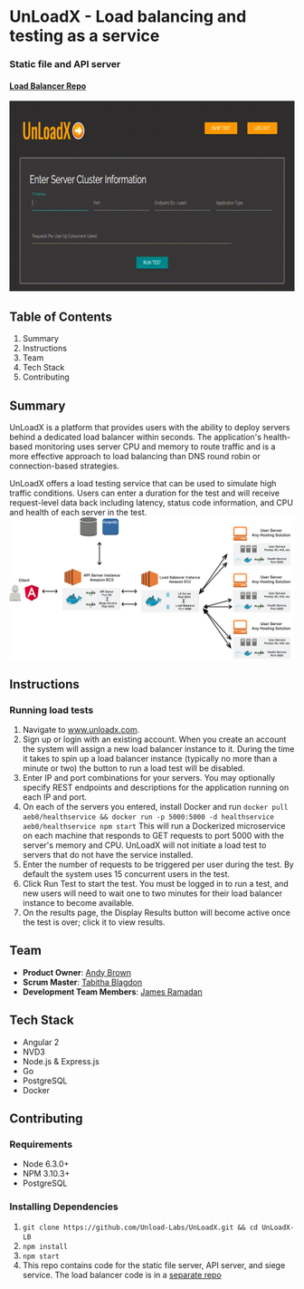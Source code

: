 # UnLoadX - Load balancing and testing as a service
### Static file and API server
#### [Load Balancer Repo](https://github.com/Unload-Labs/UnLoadX-LB)

![alt text](./img/thesis.gif "UnLoadX")  <br/>
## Table of Contents
1. Summary
2. Instructions
3. Team
4. Tech Stack
5. Contributing

## Summary
UnLoadX is a platform that provides users with the ability to deploy servers behind a dedicated load balancer within seconds. The application's health-based monitoring uses server CPU and memory to route traffic and is a more effective approach to load balancing than DNS round robin or connection-based strategies. <br/>

UnLoadX offers a load testing service that can be used to simulate high traffic conditions. Users can enter a duration for the test and will receive request-level data back including latency, status code information, and CPU and health of each server in the test.  <br/>
![alt text](./img/architecture.png "Architecture")  <br/>

## Instructions
### Running load tests
1. Navigate to www.unloadx.com.
2. Sign up or login with an existing account. When you create an account the system will assign a new load balancer instance to it.  During the time it takes to spin up a load balancer instance (typically no more than a minute or two) the button to run a load test will be disabled.
3. Enter IP and port combinations for your servers. You may optionally specify REST endpoints and descriptions for the application running on each IP and port.
4. On each of the servers you entered, install Docker and run `docker pull aeb0/healthservice && docker run -p 5000:5000 -d healthservice aeb0/healthservice npm start` This will run a Dockerized microservice on each machine that responds to GET requests to port 5000 with the server's memory and CPU.  UnLoadX will not initiate a load test to servers that do not have the service installed.
5. Enter the number of requests to be triggered per user during the test. By default the system uses 15 concurrent users in the test.
6. Click Run Test to start the test. You must be logged in to run a test, and new users will need to wait one to two minutes for their load balancer instance to become available.
7. On the results page, the Display Results button will become active once the test is over; click it to view results.<br/>

## Team

  - __Product Owner__: [Andy Brown](https://github.com/aebrow4)
  - __Scrum Master__: [Tabitha Blagdon](https://github.com/tabithablagdon)
  - __Development Team Members__: [James Ramadan](https://github.com/jamesramadan)

## Tech Stack
* Angular 2
* NVD3
* Node.js & Express.js
* Go
* PostgreSQL
* Docker

## Contributing

### Requirements
- Node 6.3.0+
- NPM 3.10.3+
- PostgreSQL

### Installing Dependencies
1. `git clone https://github.com/Unload-Labs/UnLoadX.git && cd UnLoadX-LB`
2. `npm install`
3. `npm start`
4. This repo contains code for the static file server, API server, and siege service. The load balancer code is in a [separate repo](https://github.com/Unload-Labs/UnLoadX-LB)
